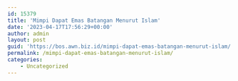 ```yaml
---
id: 15379
title: 'Mimpi Dapat Emas Batangan Menurut Islam'
date: '2023-04-17T17:56:29+00:00'
author: admin
layout: post
guid: 'https://bos.awn.biz.id/mimpi-dapat-emas-batangan-menurut-islam/'
permalink: /mimpi-dapat-emas-batangan-menurut-islam/
categories:
    - Uncategorized
---
```


